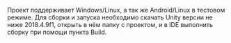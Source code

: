 Проект поддерживает Windows/Linux, а так же Android/Linux в тестовом режиме.
Для сборки и запуска необходимо скачать Unity версии не ниже 2018.4.9f1, открыть в нём папку с проектом, и в IDE выполнить сборку при помощи пункта Build.
